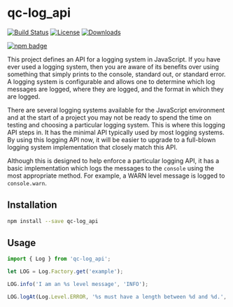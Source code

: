 # qc-log_api

[![Build Status][travis-svg]][travis-url]
[![License][license-image]][license-url]
[![Downloads][downloads-image]][downloads-url]

[![npm badge][npm-badge-png]][package-url]

This project defines an API for a logging system in JavaScript.  If you have ever used a logging system, then you are
aware of its benefits over using something that simply prints to the console, standard out, or standard error.  A
logging system is configurable and allows one to determine which log messages are logged, where they are logged, and
the format in which they are logged.

There are several logging systems available for the JavaScript environment and at the start of a project you may not
be ready to spend the time on testing and choosing a particular logging system.  This is where this logging API steps
in.  It has the minimal API typically used by most logging systems.  By using this logging API now, it will be easier
to upgrade to a full-blown logging system implementation that closely match this API.

Although this is designed to help enforce a particular logging API, it has a basic implementation which logs the
messages to the `console` using the most appropriate method.  For example, a WARN level message is logged to
`console.warn`.


## Installation

```sh
npm install --save qc-log_api
```


## Usage

```js
import { Log } from 'qc-log_api';

let LOG = Log.Factory.get('example');

LOG.info('I am an %s level message', 'INFO');

LOG.logAt(Log.Level.ERROR, '%s must have a length between %d and %d.', 'Password', 8, 20);
```


[downloads-image]: http://img.shields.io/npm/dm/qc-log_api.svg
[downloads-url]: http://npm-stat.com/charts.html?package=qc-log_api
[license-image]: http://img.shields.io/npm/l/qc-log_api.svg
[license-url]: LICENSE
[package-url]: https://npmjs.org/package/qc-log_api
[npm-badge-png]: https://nodei.co/npm/qc-log_api.png?downloads=true&stars=true
[travis-svg]: https://travis-ci.org/hypersoftllc/qc-log_api.svg?branch=master
[travis-url]: https://travis-ci.org/hypersoftllc/qc-log_api

